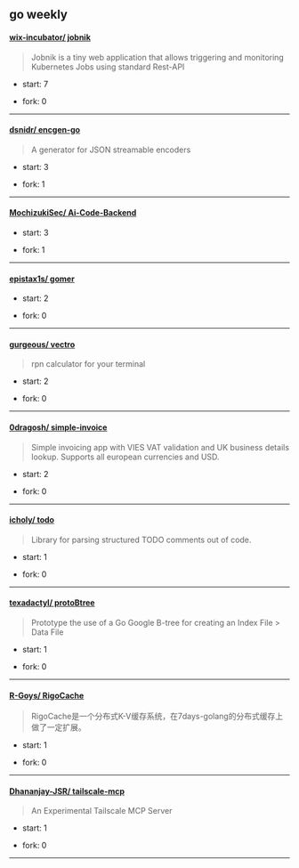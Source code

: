 ## go weekly

#### [wix-incubator/ jobnik](https://github.com/wix-incubator/jobnik)
>  Jobnik is a tiny web application that allows triggering and monitoring Kubernetes Jobs using standard Rest-API
+ start: 7
+ fork: 0
---
#### [dsnidr/ encgen-go](https://github.com/dsnidr/encgen-go)
>  A generator for JSON streamable encoders
+ start: 3
+ fork: 1
---
#### [MochizukiSec/ Ai-Code-Backend](https://github.com/MochizukiSec/Ai-Code-Backend)
>  
+ start: 3
+ fork: 1
---
#### [epistax1s/ gomer](https://github.com/epistax1s/gomer)
>  
+ start: 2
+ fork: 0
---
#### [gurgeous/ vectro](https://github.com/gurgeous/vectro)
>  rpn calculator for your terminal
+ start: 2
+ fork: 0
---
#### [0dragosh/ simple-invoice](https://github.com/0dragosh/simple-invoice)
>  Simple invoicing app with VIES VAT validation and UK business details lookup. Supports all european currencies and USD.
+ start: 2
+ fork: 0
---
#### [icholy/ todo](https://github.com/icholy/todo)
>  Library for parsing structured TODO comments out of code.
+ start: 1
+ fork: 0
---
#### [texadactyl/ protoBtree](https://github.com/texadactyl/protoBtree)
>  Prototype the use of a Go Google B-tree for creating an Index File > Data File
+ start: 1
+ fork: 0
---
#### [R-Goys/ RigoCache](https://github.com/R-Goys/RigoCache)
>  RigoCache是一个分布式K-V缓存系统，在7days-golang的分布式缓存上做了一定扩展。
+ start: 1
+ fork: 0
---
#### [Dhananjay-JSR/ tailscale-mcp](https://github.com/Dhananjay-JSR/tailscale-mcp)
>  An Experimental Tailscale MCP Server
+ start: 1
+ fork: 0
---